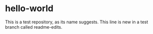 # hello-world
This is a test repository, as its name suggests.
This line is new in a test branch called readme-edits.
